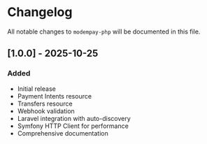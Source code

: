 # Changelog

All notable changes to `modempay-php` will be documented in this file.

## [1.0.0] - 2025-10-25

### Added

- Initial release
- Payment Intents resource
- Transfers resource
- Webhook validation
- Laravel integration with auto-discovery
- Symfony HTTP Client for performance
- Comprehensive documentation
